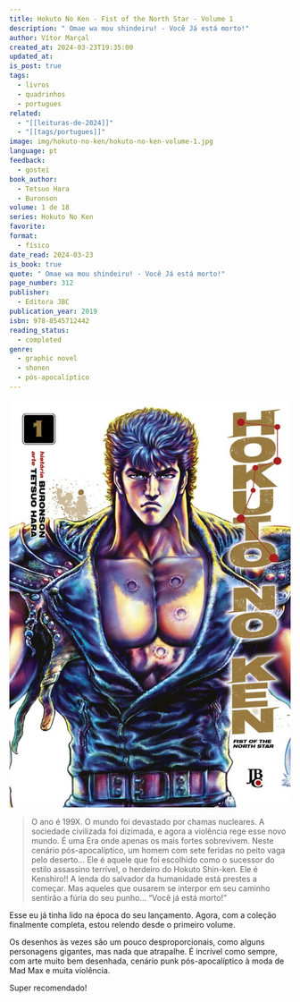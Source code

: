 ```yaml
---
title: Hokuto No Ken - Fist of the North Star - Volume 1
description: " Omae wa mou shindeiru! - Você Já está morto!"
author: Vítor Marçal
created_at: 2024-03-23T19:35:00
updated_at: 
is_post: true
tags:
  - livros
  - quadrinhos
  - portugues
related:
  - "[[leituras-de-2024]]"
  - "[[tags/portugues]]"
image: img/hokuto-no-ken/hokuto-no-ken-volume-1.jpg
language: pt
feedback:
  - gostei
book_author:
  - Tetsuo Hara
  - Buronson
volume: 1 de 18
series: Hokuto No Ken
favorite: 
format:
  - físico
date_read: 2024-03-23
is_book: true
quote: " Omae wa mou shindeiru! - Você Já está morto!"
page_number: 312
publisher:
  - Editora JBC
publication_year: 2019
isbn: 978-8545712442
reading_status:
  - completed
genre:
  - graphic novel
  - shonen
  - pós-apocalíptico
---
```


![hokuto-no-ken-volume-1](img/hokuto-no-ken/hokuto-no-ken-volume-1.jpg)

> O ano é 199X. O mundo foi devastado por chamas nucleares. A sociedade civilizada foi dizimada, e agora a violência rege esse novo mundo. É uma Era onde apenas os mais fortes sobrevivem. Neste cenário pós-apocalíptico, um homem com sete feridas no peito vaga pelo deserto… Ele é aquele que foi escolhido como o sucessor do estilo assassino terrível, o herdeiro do Hokuto Shin-ken. Ele é Kenshiro!! A lenda do salvador da humanidade está prestes a começar. Mas aqueles que ousarem se interpor em seu caminho sentirão a fúria do seu punho… “Você já está morto!”

Esse eu já tinha lido na época do seu lançamento. Agora, com a coleção finalmente completa, estou relendo desde o primeiro volume.

Os desenhos às vezes são um pouco desproporcionais, como alguns personagens gigantes, mas nada que atrapalhe. É incrível como sempre, com arte muito bem desenhada, cenário punk pós-apocalíptico à moda de Mad Max e muita violência.

Super recomendado!